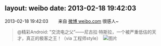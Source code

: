 layout: weibo
date: 2013-02-18 19:42:03
---
2013-02-18 19:42:03  &nbsp;&nbsp;&nbsp;&nbsp;&nbsp;&nbsp; 来自 <a href="http://weibo.com/" rel="nofollow">微博 weibo.com</a>
很感人~
>  @精彩Android: "交流电之父”——尼古拉·特斯拉，一个被严重低估的天才，真正的极客之王！（via 工程师style） ​​​
>  ![图片](https://ww1.sinaimg.cn/large/8cf3d77cgw1e0lx161wbbj.jpg)
